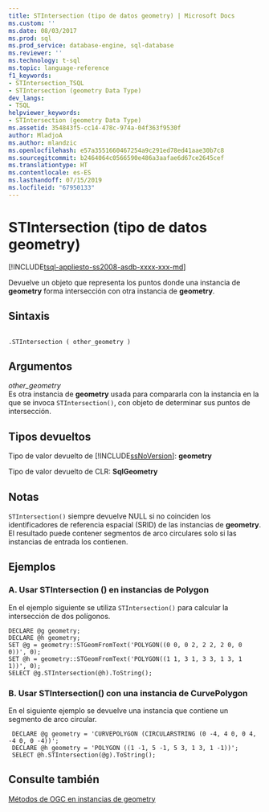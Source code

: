 ```yaml
---
title: STIntersection (tipo de datos geometry) | Microsoft Docs
ms.custom: ''
ms.date: 08/03/2017
ms.prod: sql
ms.prod_service: database-engine, sql-database
ms.reviewer: ''
ms.technology: t-sql
ms.topic: language-reference
f1_keywords:
- STIntersection_TSQL
- STIntersection (geometry Data Type)
dev_langs:
- TSQL
helpviewer_keywords:
- STIntersection (geometry Data Type)
ms.assetid: 354843f5-cc14-478c-974a-04f363f9530f
author: MladjoA
ms.author: mlandzic
ms.openlocfilehash: e57a3551660467254a9c291ed78ed41aae30b7c8
ms.sourcegitcommit: b2464064c0566590e486a3aafae6d67ce2645cef
ms.translationtype: HT
ms.contentlocale: es-ES
ms.lasthandoff: 07/15/2019
ms.locfileid: "67950133"
---
```

# <a name="stintersection-geometry-data-type"></a>STIntersection (tipo de datos geometry)
[!INCLUDE[tsql-appliesto-ss2008-asdb-xxxx-xxx-md](../../includes/tsql-appliesto-ss2008-asdb-xxxx-xxx-md.md)]

Devuelve un objeto que representa los puntos donde una instancia de **geometry** forma intersección con otra instancia de **geometry**.
  
## <a name="syntax"></a>Sintaxis  
  
```  
  
.STIntersection ( other_geometry )  
```  
  
## <a name="arguments"></a>Argumentos  
 *other_geometry*  
 Es otra instancia de **geometry** usada para compararla con la instancia en la que se invoca `STIntersection()`, con objeto de determinar sus puntos de intersección.  
  
## <a name="return-types"></a>Tipos devueltos  
 Tipo de valor devuelto de [!INCLUDE[ssNoVersion](../../includes/ssnoversion-md.md)]: **geometry**  
  
 Tipo de valor devuelto de CLR: **SqlGeometry**  
  
## <a name="remarks"></a>Notas  
 `STIntersection()` siempre devuelve NULL si no coinciden los identificadores de referencia espacial (SRID) de las instancias de **geometry**. El resultado puede contener segmentos de arco circulares solo si las instancias de entrada los contienen.  
  
## <a name="examples"></a>Ejemplos  
  
### <a name="a-using-stintersection-on-polygon-instances"></a>A. Usar STIntersection () en instancias de Polygon  
 En el ejemplo siguiente se utiliza `STIntersection()` para calcular la intersección de dos polígonos.  
  
```  
DECLARE @g geometry;  
DECLARE @h geometry;  
SET @g = geometry::STGeomFromText('POLYGON((0 0, 0 2, 2 2, 2 0, 0 0))', 0);  
SET @h = geometry::STGeomFromText('POLYGON((1 1, 3 1, 3 3, 1 3, 1 1))', 0);  
SELECT @g.STIntersection(@h).ToString();  
```  
  
### <a name="b-using-stintersection-with-curvepolygon-instance"></a>B. Usar STIntersection() con una instancia de CurvePolygon  
 En el siguiente ejemplo se devuelve una instancia que contiene un segmento de arco circular.  
  
```
 DECLARE @g geometry = 'CURVEPOLYGON (CIRCULARSTRING (0 -4, 4 0, 0 4, -4 0, 0 -4))';  
 DECLARE @h geometry = 'POLYGON ((1 -1, 5 -1, 5 3, 1 3, 1 -1))';  
 SELECT @h.STIntersection(@g).ToString();
 ```  
  
## <a name="see-also"></a>Consulte también  
 [Métodos de OGC en instancias de geometry](../../t-sql/spatial-geometry/ogc-methods-on-geometry-instances.md)  
  
  

